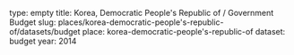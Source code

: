 type: empty
title: Korea, Democratic People's Republic of / Government Budget
slug: places/korea-democratic-people's-republic-of/datasets/budget
place: korea-democratic-people's-republic-of
dataset: budget
year: 2014
